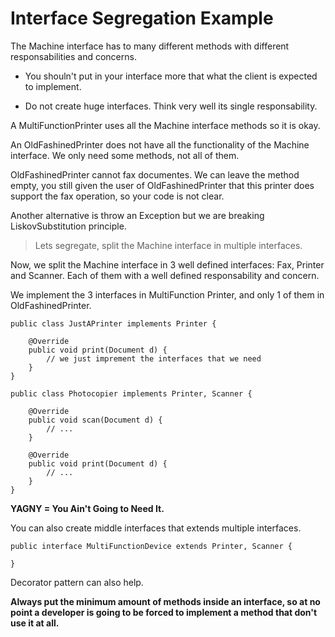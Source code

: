 # Interface Segregation Example

The Machine interface has to many different methods with different responsabilities and concerns.

* You shouln't put in your interface more that what the client is expected to implement.

* Do not create huge interfaces. Think very well its single responsability.

A MultiFunctionPrinter uses all the Machine interface methods so it is okay.

An OldFashinedPrinter does not have all the functionality of the Machine interface. We only need some methods, not all of them.

OldFashinedPrinter cannot fax documentes. We can leave the method empty, you still given the user of OldFashinedPrinter that this printer does support the fax operation, so your code is not clear.

Another alternative is throw an Exception but we are breaking LiskovSubstitution principle.

> Lets segregate, split the Machine interface in multiple interfaces.

Now, we split the Machine interface in 3 well defined interfaces: Fax, Printer and Scanner. Each of them with a well defined responsability and concern.

We implement the 3 interfaces in MultiFunction Printer, and only 1 of them in OldFashinedPrinter.

```
public class JustAPrinter implements Printer {

    @Override
    public void print(Document d) {
        // we just imprement the interfaces that we need
    }
}
```

```
public class Photocopier implements Printer, Scanner {

    @Override
    public void scan(Document d) {
        // ...
    }

    @Override
    public void print(Document d) {
        // ...
    }
}

```

**YAGNY = You Ain't Going to Need It.**

You can also create middle interfaces that extends multiple interfaces.

```
public interface MultiFunctionDevice extends Printer, Scanner {

}
```

Decorator pattern can also help.

**Always put the minimum amount of methods inside an interface, so at no point a developer is going to be forced to implement a method that don't use it at all.**